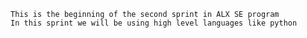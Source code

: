 	This is the beginning of the second sprint in ALX SE program
	In this sprint we will be using high level languages like python
